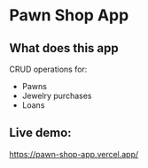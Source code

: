 # Pawn Shop App

## What does this app 

CRUD operations for:
- Pawns
- Jewelry purchases
- Loans

## Live demo:
https://pawn-shop-app.vercel.app/